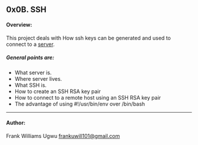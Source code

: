 ## 0x0B. SSH

#### Overview:

This project deals with How ssh keys can be generated and used to connect to a [server](https://intranet.alxswe.com/rltoken/dkgW9lKiBRiUZHfq0MDJuw).
##### General points are:
*	What server is.
*	Where server lives.
*	What SSH is.
*	How to create an SSH RSA key pair
*	How to connect to a remote host using an SSH RSA key pair
*	The advantage of using #!/usr/bin/env over /bin/bash

---
#### Author:
Frank Williams Ugwu
[frankuwill101@gmail.com]()
